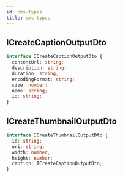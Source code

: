 ```yaml
---
id: cms-types
title: cms types
---
```


## ICreateCaptionOutputDto

```ts
interface ICreateCaptionOutputDto {
  contentUrl: string;
  description: string;
  duration: string;
  encodingFormat: string;
  size: number;
  name: string;
  id: string;
}
```

## ICreateThumbnailOutputDto

```ts
interface ICreateThumbnailOutputDto {
  id: string;
  uri: string;
  width: number;
  height: number;
  caption: ICreateCaptionOutputDto;
}
```
